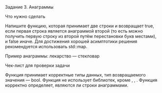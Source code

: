 Задание 3. Анаграммы 


Что нужно сделать

Напишите функцию, которая принимает две строки и возвращает true, если первая строка является анаграммой второй (то есть можно получить первую строку из второй путём перестановки букв местами), и false иначе. Для достижения хорошей асимптотики решения рекомендуется использовать std::map.

Пример анаграммы: лекарство — стекловар



Чек-лист для проверки задачи

Функция принимает корректные типы данных, тип возвращаемого значения — bool.
Функция не использует библиотек, кроме <iostream>, <map>, <string>.
Функция корректно определяет, являются ли строки анаграммами.
